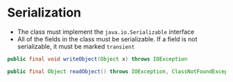 # Serialization

- The class must implement the `java.io.Serializable` interface 
- All of the fields in the class must be serializable. If a field is not serializable, 
it must be marked `transient`

```java
public final void writeObject(Object x) throws IOException

public final Object readObject() throws IOException, ClassNotFoundException
```



